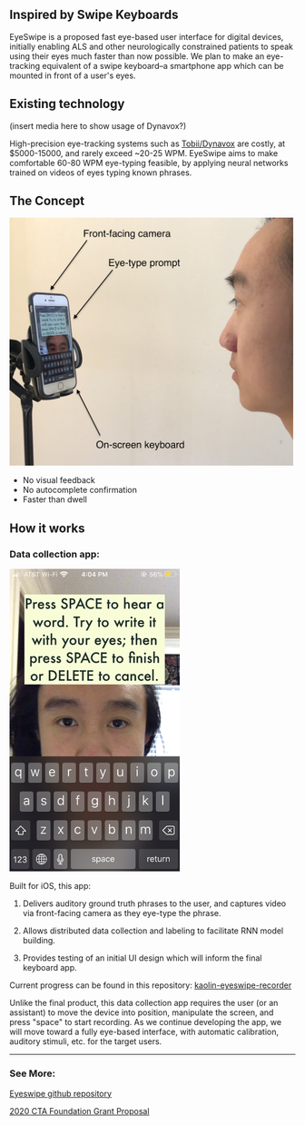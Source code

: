 ## Inspired by Swipe Keyboards

EyeSwipe is a proposed fast eye-based user interface for digital devices, initially enabling ALS and other neurologically constrained patients to speak using their eyes much faster than now possible. We plan to make an eye-tracking equivalent of a swipe keyboard–a smartphone app which can be mounted in front of a user's eyes.

## Existing technology

(insert media here to show usage of Dynavox?)

High-precision eye-tracking systems such as [Tobii/Dynavox](https://www.tobiidynavox.com/en-us/about/about-us/how-eye-tracking-works/) are costly, at $5000-15000, and rarely exceed ~20-25 WPM. EyeSwipe aims to make comfortable 60-80 WPM eye-typing feasible, by applying neural networks trained on videos of eyes typing known phrases.

## The Concept

<img src="app_mount.jpg" width="500">

- No visual feedback
- No autocomplete confirmation
- Faster than dwell


## How it works

### Data collection app:

<img src="IMG_7730.PNG" width="300">

Built for iOS, this app:

1. Delivers auditory ground truth phrases to the user, and captures video via front-facing camera as they eye-type the phrase.

2. Allows distributed data collection and labeling to facilitate RNN model building.

3. Provides testing of an initial UI design which will inform the final keyboard app.


Current progress can be found in this repository: [kaolin-eyeswipe-recorder](https://github.com/EyeSwipe/EyeSwipe/tree/master/kaolin-eyeswipe-recorder)

Unlike the final product, this data collection app requires the user (or an assistant) to move the device into position, manipulate the screen, and press "space" to start recording. As we continue developing the app, we will move toward a fully eye-based interface, with automatic calibration, auditory stimuli, etc. for the target users.



---
### See More:

[Eyeswipe github repository](https://github.com/EyeSwipe/EyeSwipe)

[2020 CTA Foundation Grant Proposal](https://github.com/EyeSwipe/site/blob/master/Complete%20Proposal%20-%20EyeSwipe%20-%202020%20CTA%20Foundation.pdf)

